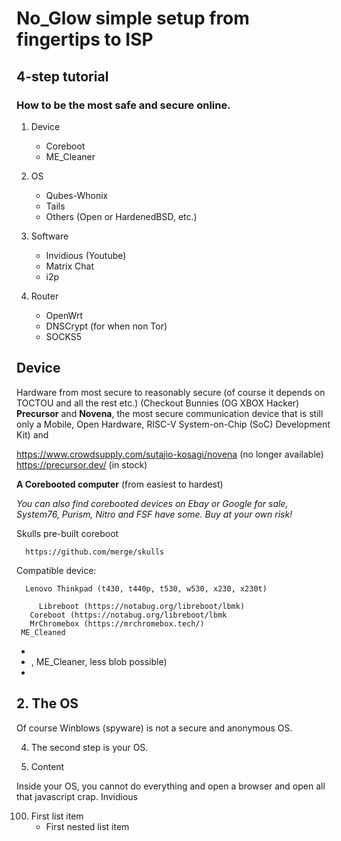 # No_Glow simple setup from fingertips to ISP

## 4-step tutorial

### How to be the most safe and secure online.

1. Device
     - Coreboot
     - ME_Cleaner

2. OS
     - Qubes-Whonix
     - Tails
     - Others (Open or HardenedBSD, etc.)
  
3. Software
     - Invidious (Youtube)
     - Matrix Chat
     - i2p
  
4. Router
     - OpenWrt
     - DNSCrypt (for when non Tor)
     - SOCKS5

## **Device**
   
Hardware from most secure to reasonably secure (of course it depends on TOCTOU and all the rest etc.)
(Checkout Bunnies (OG XBOX Hacker) **Precursor** and **Novena**, the most secure communication device that is still only a Mobile, Open Hardware, RISC-V System-on-Chip (SoC) Development Kit) and 

  https://www.crowdsupply.com/sutajio-kosagi/novena (no longer available)
  https://precursor.dev/ (in stock)

**A Corebooted computer** (from easiest to hardest)
   
   *You can also find corebooted devices on Ebay or Google for sale, System76, Purism, Nitro and FSF have some. Buy at your own risk!*

Skulls pre-built coreboot
      
      https://github.com/merge/skulls
      
Compatible device:
   
      Lenovo Thinkpad (t430, t440p, t530, w530, x230, x230t)
      
         Libreboot (https://notabug.org/libreboot/lbmk)
       Coreboot (https://notabug.org/libreboot/lbmk
       MrChromebox (https://mrchromebox.tech/)
     ME_Cleaned
       
   
   -
   - , ME_Cleaner, less blob possible)
   -

## 2. The OS
   Of course Winblows (spyware) is not a secure and anonymous OS.
   
4. The second step is your OS.



5. Content

Inside your OS, you cannot do everything and open a browser and open all that javascript crap. 
Invidious


100. First list item
     - First nested list item
